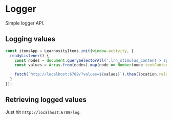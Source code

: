 # Logger

Simple logger API.

## Logging values

```js
const itemsApp = LearnosityItems.init(window.activity, {
  readyListener() {
    const nodes = document.querySelectorAll('.lrn_stimulus_content > span > strong');
    const values = Array.from(nodes).map(node => Number(node.textContent));

    fetch(`http://localhost:6789/?values=${values}`).then(location.reload);
  }
});
```

## Retrieving logged values

Just hit `http://localhost:6789/log`.
